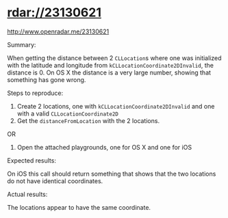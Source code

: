 # <rdar://23130621>

<http://www.openradar.me/23130621>

Summary:

When getting the distance between 2 `CLLocation`s where one was
initialized with the latitude and longitude from
`kCLLocationCoordinate2DInvalid`, the distance is 0. On OS X the
distance is a very large number, showing that something has gone wrong.

Steps to reproduce:

1. Create 2 locations, one with `kCLLocationCoordinate2DInvalid` and one
   with a valid `CLLocationCoordinate2D`
2. Get the `distanceFromLocation` with the 2 locations.

OR

1. Open the attached playgrounds, one for OS X and one for iOS

Expected results:

On iOS this call should return something that shows that the two
locations do not have identical coordinates.

Actual results:

The locations appear to have the same coordinate.
